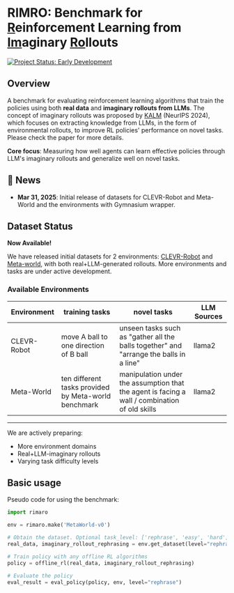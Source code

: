 <h1>RIMRO: Benchmark for <u>R</u>einforcement Learning from <u>Im</u>aginary <u>Ro</u>llouts</h1>

[![Project Status: Early Development](https://img.shields.io/badge/status-active-green)](https://github.com/LAMDA-RL/RIMRO)

## Overview

A benchmark for evaluating reinforcement learning algorithms that train the policies using both **real data** and **imaginary rollouts from LLMs**. The concept of imaginary rollouts was proposed by [KALM](https://openreview.net/forum?id=tb1MlJCY5g) (NeurIPS 2024), which focuses on extracting knowledge from LLMs, in the form of environmental rollouts, to improve RL policies' performance on novel tasks. Please check the paper for more details.

**Core focus**: Measuring how well agents can learn effective policies through LLM's imaginary rollouts and generalize well on novel tasks.


## 📢 News
- **Mar 31, 2025**: Initial release of datasets for CLEVR-Robot and Meta-World and the environments with Gymnasium wrapper.


## Dataset Status

**Now Available!**  

We have released initial datasets for 2 environments: [CLEVR-Robot](https://github.com/google-research/clevr_robot_env) and [Meta-world](https://github.com/Farama-Foundation/Metaworld), with both real+LLM-generated rollouts.
More environments and tasks are under active development.

### Available Environments
| Environment | training tasks                                       | novel tasks                                                                                   | LLM Sources |
|-------------|------------------------------------------------------|-----------------------------------------------------------------------------------------------|-------------|
| CLEVR-Robot | move A ball to one direction of B ball               | unseen tasks such as "gather all the balls together" and "arrange the balls in a line"        | llama2      |
| Meta-World  | ten different tasks provided by Meta-world benchmark | manipulation under the assumption that the agent is facing a wall / combination of old skills | llama2      |
---

We are actively preparing:

- More environment domains
- Real+LLM-imaginary rollouts
- Varying task difficulty levels

## Basic usage

Pseudo code for using the benchmark:

```python
import rimaro

env = rimaro.make('MetaWorld-v0')

# Obtain the dataset. Optional task_level: ['rephrase', 'easy', 'hard'].
real_data, imaginary_rollout_rephrasing = env.get_dataset(level="rephrase") 

# Train policy with any offline RL algorithms
policy = offline_rl(real_data, imaginary_rollout_rephrasing)

# Evaluate the policy
eval_result = eval_policy(policy, env, level="rephrase")
```

